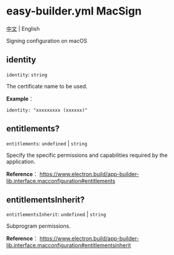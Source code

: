 # easy-builder.yml MacSign
[中文](../../zh/mac/sign.md) | English

Signing configuration on macOS

## identity
`identity`: `string`

The certificate name to be used.

**Example**：
```
identity: "xxxxxxxxx (xxxxxx)"
```

## entitlements?
`entitlements`: `undefined` | `string`

Specify the specific permissions and capabilities required by the application.

**Reference**：
https://www.electron.build/app-builder-lib.interface.macconfiguration#entitlements

## entitlementsInherit?
`entitlementsInherit`: `undefined` | `string`

Subprogram permissions.

**Reference**：
https://www.electron.build/app-builder-lib.interface.macconfiguration#entitlementsinherit